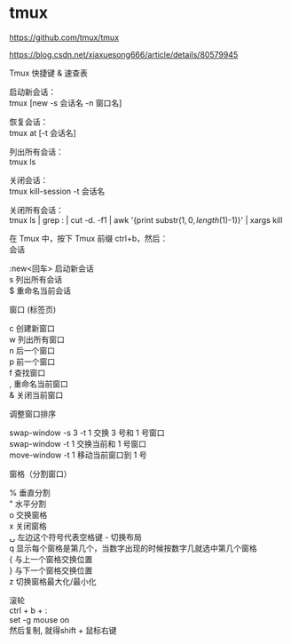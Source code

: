 # tmux  

https://github.com/tmux/tmux  

https://blog.csdn.net/xiaxuesong666/article/details/80579945  

Tmux 快捷键 & 速查表  

启动新会话：  
tmux [new -s 会话名 -n 窗口名]  

恢复会话：  
tmux at [-t 会话名]  

列出所有会话：  
tmux ls  

关闭会话：  
tmux kill-session -t 会话名  

关闭所有会话：  
tmux ls | grep : | cut -d. -f1 | awk '{print substr($1, 0,  
length($1)-1)}' | xargs kill  

在 Tmux 中，按下 Tmux 前缀 ctrl+b，然后：  
会话  

:new<回车>  启动新会话  
s           列出所有会话  
$           重命名当前会话  

窗口 (标签页)  

c  创建新窗口  
w  列出所有窗口  
n  后一个窗口  
p  前一个窗口  
f  查找窗口  
,  重命名当前窗口  
&  关闭当前窗口  

调整窗口排序  

swap-window -s 3 -t 1  交换 3 号和 1 号窗口  
swap-window -t 1       交换当前和 1 号窗口  
move-window -t 1       移动当前窗口到 1 号  

窗格（分割窗口）  

%  垂直分割  
"  水平分割  
o  交换窗格  
x  关闭窗格  
⍽  左边这个符号代表空格键 - 切换布局  
q 显示每个窗格是第几个，当数字出现的时候按数字几就选中第几个窗格  
{ 与上一个窗格交换位置  
} 与下一个窗格交换位置  
z 切换窗格最大化/最小化  

滚轮  
ctrl + b + :  
set -g mouse on  
然后复制, 就得shift + 鼠标右键  
